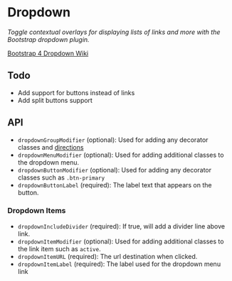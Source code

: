 # Dropdown 
_Toggle contextual overlays for displaying lists of links and more with the Bootstrap dropdown plugin._

[Bootstrap 4 Dropdown Wiki](https://getbootstrap.com/docs/4.6/components/dropdowns)

## Todo
* Add support for buttons instead of links
* Add split buttons support

## API

* `dropdownGroupModifier` (optional):  Used for adding any decorator classes and [directions](https://getbootstrap.com/docs/4.6/components/dropdowns/#directions)
* `dropdownMenuModifier` (optional): Used for adding additional classes to the dropdown menu.
* `dropdownButtonModifier` (optional): Used for adding any decorator classes such as `.btn-primary`
* `dropdownButtonLabel` (required):  The label text that appears on the button.

### Dropdown Items

* `dropdownIncludeDivider` (required): If true, will add a divider line above link.
* `dropdownItemModifier` (optional): Used for adding additional classes to the link item such as `active`.
* `dropdownItemURL` (required): The url destination when clicked.
* `dropdownItemLabel` (required): The label used for the dropdown menu link